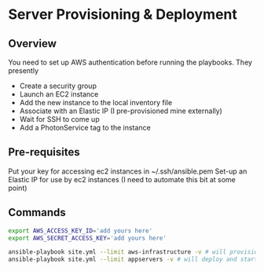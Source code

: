 # Server Provisioning & Deployment

## Overview

You need to set up AWS authentication before running the playbooks. They presently

- Create a security group
- Launch an EC2 instance
- Add the new instance to the local inventory file
- Associate with an Elastic IP (I pre-provisioned mine externally)
- Wait for SSH to come up
- Add a PhotonService tag to the instance
 
## Pre-requisites

Put your key for accessing ec2 instances in ~/.ssh/ansible.pem
Set-up an Elastic IP for use by ec2 instances (I need to automate this bit at some point)

## Commands 

```bash
export AWS_ACCESS_KEY_ID='add yours here'
export AWS_SECRET_ACCESS_KEY='add yours here'

ansible-playbook site.yml --limit aws-infrastructure -v # will provision EC2 and Dynamo DB infrastructure
ansible-playbook site.yml --limit appservers -v # will deploy and start the application
```